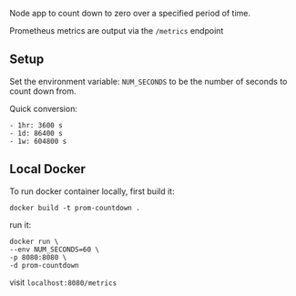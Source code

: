 Node app to count down to zero over a specified period of time.

Prometheus metrics are output via the `/metrics` endpoint


## Setup

Set the environment variable:
`NUM_SECONDS` to be the number of seconds to count down from.

Quick conversion:
```
- 1hr: 3600 s
- 1d: 86400 s
- 1w: 604800 s
```



## Local Docker
To run docker container locally, first build it:
```
docker build -t prom-countdown .
```
run it:
```
docker run \
--env NUM_SECONDS=60 \
-p 8080:8080 \
-d prom-countdown
```

visit `localhost:8080/metrics`
